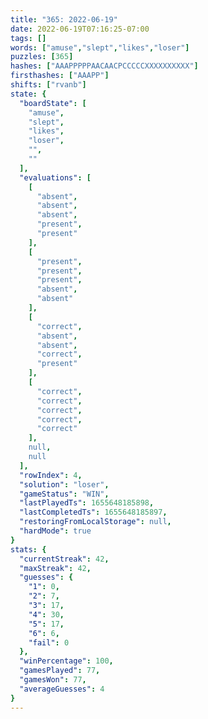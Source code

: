 ```yaml
---
title: "365: 2022-06-19"
date: 2022-06-19T07:16:25-07:00
tags: []
words: ["amuse","slept","likes","loser"]
puzzles: [365]
hashes: ["AAAPPPPPAACAACPCCCCCXXXXXXXXXX"]
firsthashes: ["AAAPP"]
shifts: ["rvanb"]
state: {
  "boardState": [
    "amuse",
    "slept",
    "likes",
    "loser",
    "",
    ""
  ],
  "evaluations": [
    [
      "absent",
      "absent",
      "absent",
      "present",
      "present"
    ],
    [
      "present",
      "present",
      "present",
      "absent",
      "absent"
    ],
    [
      "correct",
      "absent",
      "absent",
      "correct",
      "present"
    ],
    [
      "correct",
      "correct",
      "correct",
      "correct",
      "correct"
    ],
    null,
    null
  ],
  "rowIndex": 4,
  "solution": "loser",
  "gameStatus": "WIN",
  "lastPlayedTs": 1655648185898,
  "lastCompletedTs": 1655648185897,
  "restoringFromLocalStorage": null,
  "hardMode": true
}
stats: {
  "currentStreak": 42,
  "maxStreak": 42,
  "guesses": {
    "1": 0,
    "2": 7,
    "3": 17,
    "4": 30,
    "5": 17,
    "6": 6,
    "fail": 0
  },
  "winPercentage": 100,
  "gamesPlayed": 77,
  "gamesWon": 77,
  "averageGuesses": 4
}
---
```


<!-- more -->
